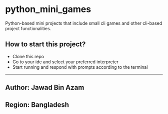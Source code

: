 # python_mini_games
Python-based mini projects that include small cli games and other cli-based project functionalities.
## How to start this project?
- Clone this repo
- Go to your ide and select your preferred interpreter
- Start running and respond with prompts according to the terminal
--- 
## Author: Jawad Bin Azam <br/>
## Region: Bangladesh

  
